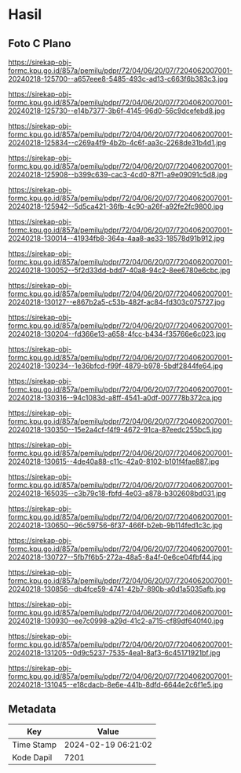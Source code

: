 # Hasil

## Foto C Plano

https://sirekap-obj-formc.kpu.go.id/857a/pemilu/pdpr/72/04/06/20/07/7204062007001-20240218-125700--a657eee8-5485-493c-ad13-c663f6b383c3.jpg

https://sirekap-obj-formc.kpu.go.id/857a/pemilu/pdpr/72/04/06/20/07/7204062007001-20240218-125730--e14b7377-3b6f-4145-96d0-56c9dcefebd8.jpg

https://sirekap-obj-formc.kpu.go.id/857a/pemilu/pdpr/72/04/06/20/07/7204062007001-20240218-125834--c269a4f9-4b2b-4c6f-aa3c-2268de31b4d1.jpg

https://sirekap-obj-formc.kpu.go.id/857a/pemilu/pdpr/72/04/06/20/07/7204062007001-20240218-125908--b399c639-cac3-4cd0-87f1-a9e09091c5d8.jpg

https://sirekap-obj-formc.kpu.go.id/857a/pemilu/pdpr/72/04/06/20/07/7204062007001-20240218-125942--5d5ca421-36fb-4c90-a26f-a92fe2fc9800.jpg

https://sirekap-obj-formc.kpu.go.id/857a/pemilu/pdpr/72/04/06/20/07/7204062007001-20240218-130014--41934fb8-364a-4aa8-ae33-18578d91b912.jpg

https://sirekap-obj-formc.kpu.go.id/857a/pemilu/pdpr/72/04/06/20/07/7204062007001-20240218-130052--5f2d33dd-bdd7-40a8-94c2-8ee6780e6cbc.jpg

https://sirekap-obj-formc.kpu.go.id/857a/pemilu/pdpr/72/04/06/20/07/7204062007001-20240218-130127--e867b2a5-c53b-482f-ac84-fd303c075727.jpg

https://sirekap-obj-formc.kpu.go.id/857a/pemilu/pdpr/72/04/06/20/07/7204062007001-20240218-130204--fd366e13-a658-4fcc-b434-f35766e6c023.jpg

https://sirekap-obj-formc.kpu.go.id/857a/pemilu/pdpr/72/04/06/20/07/7204062007001-20240218-130234--1e36bfcd-f99f-4879-b978-5bdf2844fe64.jpg

https://sirekap-obj-formc.kpu.go.id/857a/pemilu/pdpr/72/04/06/20/07/7204062007001-20240218-130316--94c1083d-a8ff-4541-a0df-007778b372ca.jpg

https://sirekap-obj-formc.kpu.go.id/857a/pemilu/pdpr/72/04/06/20/07/7204062007001-20240218-130350--15e2a4cf-f4f9-4672-91ca-87eedc255bc5.jpg

https://sirekap-obj-formc.kpu.go.id/857a/pemilu/pdpr/72/04/06/20/07/7204062007001-20240218-130615--4de40a88-c11c-42a0-8102-b101f4fae887.jpg

https://sirekap-obj-formc.kpu.go.id/857a/pemilu/pdpr/72/04/06/20/07/7204062007001-20240218-165035--c3b79c18-fbfd-4e03-a878-b302608bd031.jpg

https://sirekap-obj-formc.kpu.go.id/857a/pemilu/pdpr/72/04/06/20/07/7204062007001-20240218-130650--96c59756-6f37-466f-b2eb-9b114fed1c3c.jpg

https://sirekap-obj-formc.kpu.go.id/857a/pemilu/pdpr/72/04/06/20/07/7204062007001-20240218-130727--5fb7f6b5-272a-48a5-8a4f-0e6ce04fbf44.jpg

https://sirekap-obj-formc.kpu.go.id/857a/pemilu/pdpr/72/04/06/20/07/7204062007001-20240218-130856--db4fce59-4741-42b7-890b-a0d1a5035afb.jpg

https://sirekap-obj-formc.kpu.go.id/857a/pemilu/pdpr/72/04/06/20/07/7204062007001-20240218-130930--ee7c0998-a29d-41c2-a715-cf89df640f40.jpg

https://sirekap-obj-formc.kpu.go.id/857a/pemilu/pdpr/72/04/06/20/07/7204062007001-20240218-131205--0d9c5237-7535-4ea1-8af3-6c45171921bf.jpg

https://sirekap-obj-formc.kpu.go.id/857a/pemilu/pdpr/72/04/06/20/07/7204062007001-20240218-131045--e18cdacb-8e6e-441b-8dfd-6644e2c6f1e5.jpg


## Metadata

| Key        | Value               |
| ---------- | ------------------- |
| Time Stamp | 2024-02-19 06:21:02 |
| Kode Dapil | 7201                |



